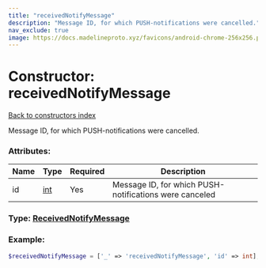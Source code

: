 ```yaml
---
title: "receivedNotifyMessage"
description: "Message ID, for which PUSH-notifications were cancelled."
nav_exclude: true
image: https://docs.madelineproto.xyz/favicons/android-chrome-256x256.png
---
```

# Constructor: receivedNotifyMessage  
[Back to constructors index](/API_docs/constructors/index.md)



Message ID, for which PUSH-notifications were cancelled.

### Attributes:

| Name     |    Type       | Required | Description |
|----------|---------------|----------|-------------|
|id|[int](/API_docs/types/int.md) | Yes|Message ID, for which PUSH-notifications were canceled|



### Type: [ReceivedNotifyMessage](/API_docs/types/ReceivedNotifyMessage.md)


### Example:

```php
$receivedNotifyMessage = ['_' => 'receivedNotifyMessage', 'id' => int];
```  
